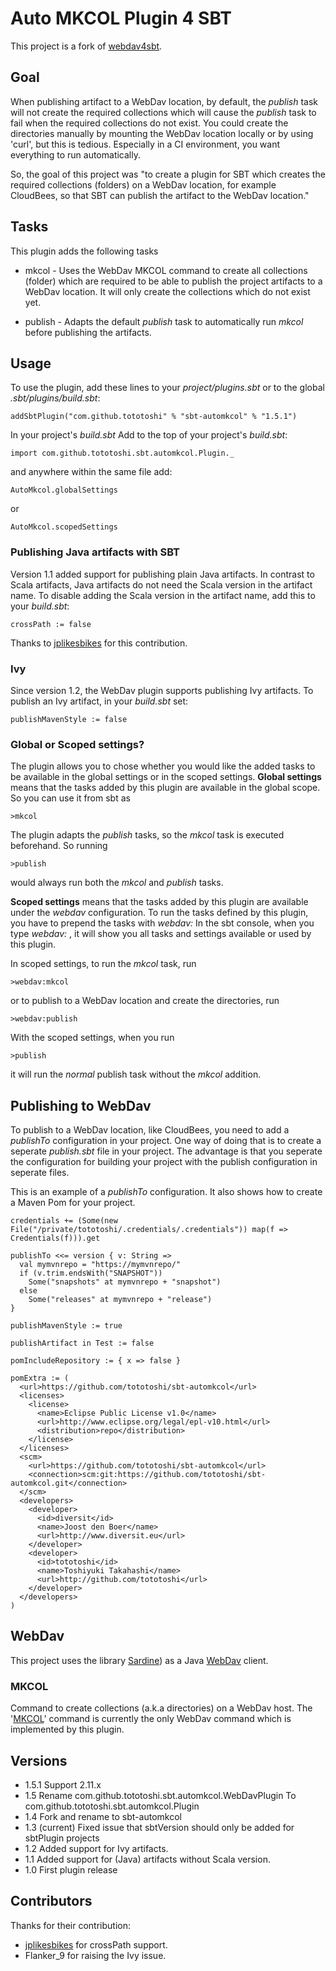 # Auto MKCOL Plugin 4 SBT

This project is a fork of [webdav4sbt](https://bitbucket.org/diversit/webdav4sbt).

## Goal

When publishing artifact to a WebDav location, by default, the _publish_ task will not create the required collections which will cause the _publish_ task to fail when the required collections do not exist.
You could create the directories manually by mounting the WebDav location locally or by using 'curl', but this is tedious. Especially in a CI environment, you want everything to run automatically.

So, the goal of this project was "to create a plugin for SBT which creates the required collections (folders) on a WebDav location, for example CloudBees, so that SBT can publish the artifact to the WebDav location."

## Tasks

This plugin adds the following tasks

* mkcol  -  Uses the WebDav MKCOL command to create all collections (folder) which are required to be able to publish the project artifacts to a WebDav location.
It will only create the collections which do not exist yet.

* publish  -  Adapts the default _publish_ task to automatically run _mkcol_ before publishing the artifacts.

## Usage

To use the plugin, add these lines to your _project/plugins.sbt_ or to the global _.sbt/plugins/build.sbt_:

    addSbtPlugin("com.github.tototoshi" % "sbt-automkcol" % "1.5.1")

In your project's _build.sbt_
Add to the top of your project's _build.sbt_:

    import com.github.tototoshi.sbt.automkcol.Plugin._

and anywhere within the same file add:

    AutoMkcol.globalSettings
or

    AutoMkcol.scopedSettings

### Publishing Java artifacts with SBT

Version 1.1 added support for publishing plain Java artifacts. In contrast to Scala artifacts, Java artifacts do not need the Scala version in the artifact name.
To disable adding the Scala version in the artifact name, add this to your _build.sbt_:

    crossPath := false

Thanks to [jplikesbikes][5] for this contribution.

### Ivy

Since version 1.2, the WebDav plugin supports publishing Ivy artifacts.
To publish an Ivy artifact, in your _build.sbt_ set:

    publishMavenStyle := false


### Global or Scoped settings?

The plugin allows you to chose whether you would like the added tasks to be available in the global settings or in the scoped settings.
__Global settings__ means that the tasks added by this plugin are available in the global scope. So you can use it from sbt as

    >mkcol

The plugin adapts the _publish_ tasks, so the _mkcol_ task is executed beforehand. So running

    >publish
would always run both the _mkcol_ and _publish_ tasks.

__Scoped settings__ means that the tasks added by this plugin are available under the _webdav_ configuration.
To run the tasks defined by this plugin, you have to prepend the tasks with _webdav:_
In the sbt console, when you type _webdav:<TAB>_ , it will show you all tasks and settings available or used by this plugin.

In scoped settings, to run the _mkcol_ task, run

    >webdav:mkcol
or to publish to a WebDav location and create the directories, run

    >webdav:publish

With the scoped settings, when you run

    >publish
it will run the _normal_ publish task without the _mkcol_ addition.

## Publishing to WebDav

To publish to a WebDav location, like CloudBees, you need to add a _publishTo_ configuration in your project.
One way of doing that is to create a seperate _publish.sbt_ file in your project. The advantage is that you seperate the configuration for building your project
with the publish configuration in seperate files.

This is an example of a _publishTo_ configuration. It also shows how to create a Maven Pom for your project.

    credentials += (Some(new File("/private/tototoshi/.credentials/.credentials")) map(f => Credentials(f))).get

    publishTo <<= version { v: String =>
      val mymvnrepo = "https://mymvnrepo/"
      if (v.trim.endsWith("SNAPSHOT"))
        Some("snapshots" at mymvnrepo + "snapshot")
      else
        Some("releases" at mymvnrepo + "release")
    }

    publishMavenStyle := true

    publishArtifact in Test := false

    pomIncludeRepository := { x => false }

    pomExtra := (
      <url>https://github.com/tototoshi/sbt-automkcol</url>
      <licenses>
        <license>
          <name>Eclipse Public License v1.0</name>
          <url>http://www.eclipse.org/legal/epl-v10.html</url>
          <distribution>repo</distribution>
        </license>
      </licenses>
      <scm>
        <url>https://github.com/tototoshi/sbt-automkcol</url>
        <connection>scm:git:https://github.com/tototoshi/sbt-automkcol.git</connection>
      </scm>
      <developers>
        <developer>
          <id>diversit</id>
          <name>Joost den Boer</name>
          <url>http://www.diversit.eu</url>
        </developer>
        <developer>
          <id>tototoshi</id>
          <name>Toshiyuki Takahashi</name>
          <url>http://github.com/tototoshi</url>
        </developer>
      </developers>
    )


## WebDav

This project uses the library [Sardine][3]) as a Java [WebDav][4] client.

### MKCOL

Command to create collections (a.k.a directories) on a WebDav host.
The '[MKCOL][2]' command is currently the only WebDav command which is implemented by this plugin.

## Versions

*   1.5.1 Support 2.11.x
*   1.5   Rename com.github.tototoshi.sbt.automkcol.WebDavPlugin To com.github.tototoshi.sbt.automkcol.Plugin
*   1.4   Fork and rename to sbt-automkcol
*   1.3   (current) Fixed issue that sbtVersion should only be added for sbtPlugin projects
*   1.2   Added support for Ivy artifacts.
*   1.1   Added support for (Java) artifacts without Scala version.
*   1.0   First plugin release

## Contributors

Thanks for their contribution:

*   [jplikesbikes][5] for crossPath support.
*   Flanker_9 for raising the Ivy issue.

[1]: http://www.cloudbees.com/sites/default/files/Button-Built-on-CB-1.png
[2]: http://www.webdav.org/specs/rfc2518.html#METHOD_MKCOL
[3]: https://code.google.com/p/sardine/
[4]: http://www.webdav.org/specs/rfc2518.html
[5]: https://bitbucket.org/jplikesbikes
